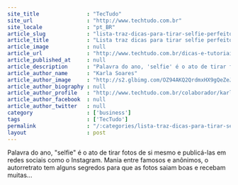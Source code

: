 ```yaml
---
site_title               : "TecTudo"
site_url                 : "http://www.techtudo.com.br"
site_locale              : "pt_BR"
article_slug             : "lista-traz-dicas-para-tirar-selfie-perfeito-com-a-camera-do-celular"
article_title            : "Lista traz dicas para tirar selfie perfeito com a câmera do celular"
article_image            : null
article_url              : "http://www.techtudo.com.br/dicas-e-tutoriais/noticia/2013/11/lista-traz-dicas-para-fazer-o-selfie-perfeito-com-camera-do-celular.html"
article_published_at     : null
article_description      : "Palavra do ano, 'selfie' é o ato de tirar fotos de si mesmo e publicá-las em redes sociais como o Instagram. Mania entre famosos e anônimos, o autorretrato tem alguns segredos para que as fotos saiam boas e recebam muitas..."
article_author_name      : "Karla Soares"
article_author_image     : "http://s2.glbimg.com/OZ94AKQ2QrdmxHX9gQeZeJs5T3I=/30x30/s2.glbimg.com/Cw-5MiarctYqc_jx5rAMY5h9ssw=/0x0:140x140/140x140/s.glbimg.com/po/tt2/f/original/2014/01/16/karla_soares.jpg"
article_author_biography : null
article_author_profile   : "http://www.techtudo.com.br/colaborador/karla-soares.html"
article_author_facebook  : null
article_author_twitter   : null
category                 : ['business']
tags                     : ['TecTudo']
permalink                : "/:categories/lista-traz-dicas-para-tirar-selfie-perfeito-com-a-camera-do-celular/"
layout                   : post
---
```


Palavra do ano, "selfie" é o ato de tirar fotos de si mesmo e publicá-las em redes sociais como o Instagram. Mania entre famosos e anônimos, o autorretrato tem alguns segredos para que as fotos saiam boas e recebam muitas...
